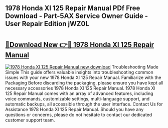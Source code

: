 ## 1978 Honda Xl 125 Repair Manual PDf Free Download - Part-5AX Service Owner Guide - User Repair Edition jWZ0L

# <h2><a href="http://bc48284.oget.top/?id=1978+Honda+Xl+125+Repair+Manual">🔗Download New 👉🔴 1978 Honda Xl 125 Repair Manual</a></h2>

[![1978 Honda Xl 125 Repair Manual new download](https://i.imgur.com/5g1atiW.png)](http://bc48284.oget.top/?id=1978+Honda+Xl+125+Repair+Manual)
Troubleshooting Made Simple This guide offers valuable insights into troubleshooting common issues with your new 1978 Honda Xl 125 Repair Manual. Familiarize with the Packaging Before discarding the packaging, please ensure you have kept all necessary accessories 1978 Honda Xl 125 Repair Manual. 1978 Honda Xl 125 Repair Manual comes with an array of advanced features, including voice commands, customizable settings, multi-language support, and automatic backups, all accessible through the user interface. Contact Us for Assistance 1978 Honda Xl 125 Repair Manual. Should you have any questions or concerns, please do not hesitate to contact our dedicated customer support team.
